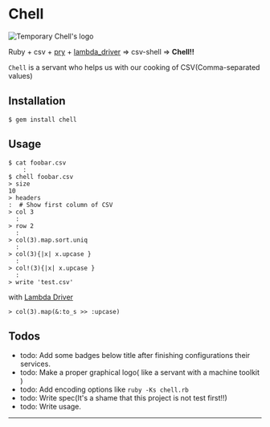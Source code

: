 # Chell

![Temporary Chell's logo](https://raw.github.com/toooooooby/chell/master/resources/logo.png)

Ruby + csv + [pry] + [lambda_driver] => csv-shell => **Chell!!** 

`Chell` is a servant who helps us with our cooking of CSV(Comma-separated values)

## Installation

    $ gem install chell

## Usage

```
$ cat foobar.csv
    :
$ chell foobar.csv
> size
10
> headers
:  # Show first column of CSV
> col 3
  :
> row 2
  :
> col(3).map.sort.uniq
  :
> col(3){|x| x.upcase }
  :
> col!(3){|x| x.upcase }
  :
> write 'test.csv'
```

with [Lambda Driver][lambda_driver]

```
> col(3).map(&:to_s >> :upcase)
```

## Todos

* todo: Add some badges below title after finishing configurations their services.
* todo: Make a proper graphical logo( like a servant with a machine toolkit )
* todo: Add encoding options like `ruby -Ks chell.rb`
* todo: Write spec(It's a shame that this project is not test first!!)
* todo: Write usage.

----

[pry]: http://pryrepl.org/ "Pry - an IRB alternative and runtime developer console"
[lambda_driver]: http://yuroyoro.github.io/lambda_driver/ "LambdaDriver by yuroyoro"
